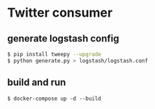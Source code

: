 # Twitter consumer

## generate logstash config

```bash
$ pip install tweepy --upgrade
$ python generate.py > logstash/logstash.conf
```

## build and run
```
$ docker-compose up -d --build
```
